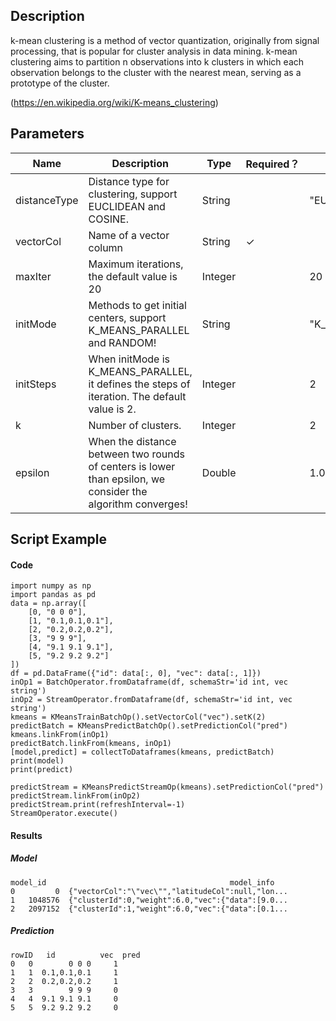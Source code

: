 ## Description
k-mean clustering is a method of vector quantization, originally from signal processing, that is popular for cluster
 analysis in data mining. k-mean clustering aims to partition n observations into k clusters in which each
 observation belongs to the cluster with the nearest mean, serving as a prototype of the cluster.
 
 (https://en.wikipedia.org/wiki/K-means_clustering)

## Parameters
| Name | Description | Type | Required？ | Default Value |
| --- | --- | --- | --- | --- |
| distanceType | Distance type for clustering, support EUCLIDEAN and COSINE. | String |  | "EUCLIDEAN" |
| vectorCol | Name of a vector column | String | ✓ |  |
| maxIter | Maximum iterations, the default value is 20 | Integer |  | 20 |
| initMode | Methods to get initial centers, support K_MEANS_PARALLEL and RANDOM! | String |  | "K_MEANS_PARALLEL" |
| initSteps | When initMode is K_MEANS_PARALLEL, it defines the steps of iteration. The default value is 2. | Integer |  | 2 |
| k | Number of clusters. | Integer |  | 2 |
| epsilon | When the distance between two rounds of centers is lower than epsilon, we consider the algorithm converges! | Double |  | 1.0E-4 |


## Script Example
#### Code
```
import numpy as np
import pandas as pd
data = np.array([
    [0, "0 0 0"],
    [1, "0.1,0.1,0.1"],
    [2, "0.2,0.2,0.2"],
    [3, "9 9 9"],
    [4, "9.1 9.1 9.1"],
    [5, "9.2 9.2 9.2"]
])
df = pd.DataFrame({"id": data[:, 0], "vec": data[:, 1]})
inOp1 = BatchOperator.fromDataframe(df, schemaStr='id int, vec string')
inOp2 = StreamOperator.fromDataframe(df, schemaStr='id int, vec string')
kmeans = KMeansTrainBatchOp().setVectorCol("vec").setK(2)
predictBatch = KMeansPredictBatchOp().setPredictionCol("pred")
kmeans.linkFrom(inOp1)
predictBatch.linkFrom(kmeans, inOp1)
[model,predict] = collectToDataframes(kmeans, predictBatch)
print(model)
print(predict)

predictStream = KMeansPredictStreamOp(kmeans).setPredictionCol("pred")
predictStream.linkFrom(inOp2)
predictStream.print(refreshInterval=-1)
StreamOperator.execute()
```

#### Results
##### Model
```
model_id                                         model_info
0         0  {"vectorCol":"\"vec\"","latitudeCol":null,"lon...
1   1048576  {"clusterId":0,"weight":6.0,"vec":{"data":[9.0...
2   2097152  {"clusterId":1,"weight":6.0,"vec":{"data":[0.1...
```

##### Prediction
```
rowID   id          vec  pred
0   0        0 0 0     1
1   1  0.1,0.1,0.1     1
2   2  0.2,0.2,0.2     1
3   3        9 9 9     0
4   4  9.1 9.1 9.1     0
5   5  9.2 9.2 9.2     0
```
